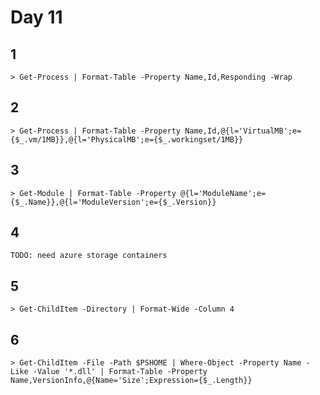 # Day 11

## 1

    > Get-Process | Format-Table -Property Name,Id,Responding -Wrap

## 2

    > Get-Process | Format-Table -Property Name,Id,@{l='VirtualMB';e={$_.vm/1MB}},@{l='PhysicalMB';e={$_.workingset/1MB}}

## 3

    > Get-Module | Format-Table -Property @{l='ModuleName';e={$_.Name}},@{l='ModuleVersion';e={$_.Version}}

## 4

    TODO: need azure storage containers

## 5

    > Get-ChildItem -Directory | Format-Wide -Column 4

## 6

    > Get-ChildItem -File -Path $PSHOME | Where-Object -Property Name -Like -Value '*.dll' | Format-Table -Property Name,VersionInfo,@{Name='Size';Expression={$_.Length}}
